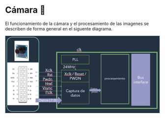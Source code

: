 # Cámara 📸
El funcionamiento de la cámara y el procesamiento de las imagenes se describen de forma general en el siguente diagrama.

![Screenshot](/Imagenes/camara1.PNG)


